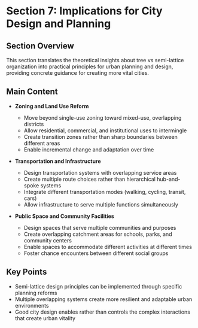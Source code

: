 # Section 7: Implications for City Design and Planning

## Section Overview
This section translates the theoretical insights about tree vs semi-lattice organization into practical principles for urban planning and design, providing concrete guidance for creating more vital cities.

## Main Content
- **Zoning and Land Use Reform**
  - Move beyond single-use zoning toward mixed-use, overlapping districts
  - Allow residential, commercial, and institutional uses to intermingle
  - Create transition zones rather than sharp boundaries between different areas
  - Enable incremental change and adaptation over time

- **Transportation and Infrastructure**
  - Design transportation systems with overlapping service areas
  - Create multiple route choices rather than hierarchical hub-and-spoke systems
  - Integrate different transportation modes (walking, cycling, transit, cars)
  - Allow infrastructure to serve multiple functions simultaneously

- **Public Space and Community Facilities**
  - Design spaces that serve multiple communities and purposes
  - Create overlapping catchment areas for schools, parks, and community centers
  - Enable spaces to accommodate different activities at different times
  - Foster chance encounters between different social groups

## Key Points
- Semi-lattice design principles can be implemented through specific planning reforms
- Multiple overlapping systems create more resilient and adaptable urban environments
- Good city design enables rather than controls the complex interactions that create urban vitality